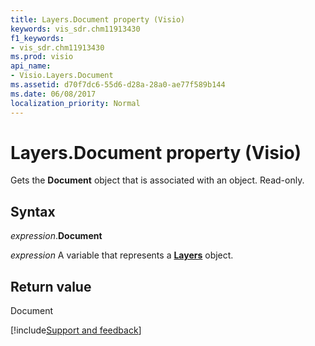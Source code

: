 ```yaml
---
title: Layers.Document property (Visio)
keywords: vis_sdr.chm11913430
f1_keywords:
- vis_sdr.chm11913430
ms.prod: visio
api_name:
- Visio.Layers.Document
ms.assetid: d70f7dc6-55d6-d28a-28a0-ae77f589b144
ms.date: 06/08/2017
localization_priority: Normal
---
```



# Layers.Document property (Visio)

Gets the  **Document** object that is associated with an object. Read-only.


## Syntax

_expression_.**Document**

_expression_ A variable that represents a **[Layers](Visio.Layers.md)** object.


## Return value

Document

[!include[Support and feedback](~/includes/feedback-boilerplate.md)]